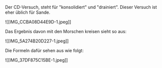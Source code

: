 Der CD-Versuch, steht für "konsolidiert" und "drainiert". Dieser Versuch ist eher üblich für Sande.

![[IMG_CCBA08D44E9D-1.jpeg]]

Das Ergebnis davon mit den Morschen kreisen sieht so aus:

![[IMG_5A274B20D227-1.jpeg]]

Die Formeln dafür sehen aus wie folgt:

![[IMG_37DF875C15BE-1.jpeg]]